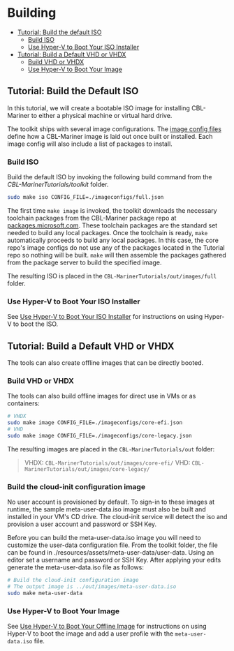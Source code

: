 # Building

- [Tutorial: Build the default ISO](#tutorial-build-the-default-iso)
  - [Build ISO](#build-iso)
  - [Use Hyper-V to Boot Your ISO Installer](#use-hyper-v-to-boot-your-iso-installer)
- [Tutorial: Build a Default VHD or VHDX](#tutorial-build-a-default-vhd-or-vhdx)
  - [Build VHD or VHDX](#build-vhd-or-vhdx)
  - [Use Hyper-V to Boot Your Image](#use-hyper-v-to-boot-your-image)

## Tutorial: Build the Default ISO

In this tutorial, we will create a bootable ISO image for installing CBL-Mariner to either a physical machine or virtual hard drive.

The toolkit ships with several image configurations. The [image config files](https://github.com/microsoft/CBL-Mariner/blob/-/toolkit/docs/formats/imageconfig.md) define how a CBL-Mariner image is laid out once built or installed.  Each image config will also include a list of packages to install.

### Build ISO

Build the default ISO by invoking the following build command from the _CBL-MarinerTutorials/toolkit_ folder.

```bash
sudo make iso CONFIG_FILE=./imageconfigs/full.json
```

The first time `make image` is invoked, the toolkit downloads the necessary toolchain packages from the CBL-Mariner package repo at [packages.microsoft.com](packages.microsoft.com).  These toolchain packages are the standard set needed to build any local packages.  Once the toolchain is ready, `make` automatically proceeds to build any local packages.  In this case, the core repo's image configs do not use any of the packages located in the Tutorial repo so nothing will be built. `make` will then assemble the packages gathered from the package server to build the specified image.

The resulting ISO is placed in the `CBL-MarinerTutorials/out/images/full` folder.

### Use Hyper-V to Boot Your ISO Installer

See [Use Hyper-V to Boot Your ISO Installer](boot.md#use-hyper-v-to-boot-your-iso-installer) for instructions on using Hyper-V to boot the ISO.

## Tutorial: Build a Default VHD or VHDX

The tools can also create offline images that can be directly booted.

### Build VHD or VHDX

The tools can also build offline images for direct use in VMs or as containers:

```bash
# VHDX
sudo make image CONFIG_FILE=./imageconfigs/core-efi.json 
# VHD
sudo make image CONFIG_FILE=./imageconfigs/core-legacy.json
```

The resulting images are placed in the `CBL-MarinerTutorials/out` folder:

> VHDX:       `CBL-MarinerTutorials/out/images/core-efi/`
> VHD:        `CBL-MarinerTutorials/out/images/core-legacy/`

### Build the cloud-init configuration image

No user account is provisioned by default.  To sign-in to these images at runtime, the sample meta-user-data.iso image must also be built and installed in your VM's CD drive.  The cloud-init service will detect the iso and provision a user account and password or SSH Key.

Before you can build the meta-user-data.iso image you will need to customize the user-data configuration file. From the toolkit folder, the file can be found in ./resources/assets/meta-user-data/user-data.  Using an editor set a username and password or SSH Key. After applying your edits generate the meta-user-data.iso file as follows:

```Bash
# Build the cloud-init configuration image
# The output image is ../out/images/meta-user-data.iso
sudo make meta-user-data
```

### Use Hyper-V to Boot Your Image

See [Use Hyper-V to Boot Your Offline Image](boot.md#use-hyper-v-to-boot-your-offline-image) for instructions on using Hyper-V to boot the image and add a user profile with the `meta-user-data.iso` file.
